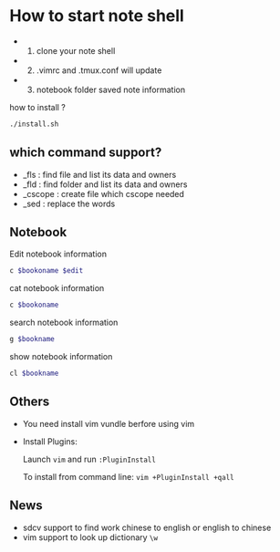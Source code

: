 # How to start note shell
- 1. clone your note shell
- 2. .vimrc and .tmux.conf will update
- 3. notebook folder saved note information

how to install ?
```bash
./install.sh
```
## which command support?
- _fls : find file and list its data and owners
- _fld : find folder and list its data and owners
- _cscope : create file which cscope needed
- _sed : replace the words

## Notebook
Edit notebook information
```bash
c $bookoname $edit
```

cat notebook information
```bash
c $bookoname
```

search notebook information
```bash
g $bookname
```

show notebook information
```bash
cl $bookname
```


## Others
- You need install vim vundle berfore using vim
- Install Plugins:

   Launch `vim` and run `:PluginInstall`

   To install from command line: `vim +PluginInstall +qall`

## News
- sdcv support to find work chinese to english or english to chinese
- vim support to look up dictionary `\w`
